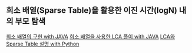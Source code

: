 ## 희소 배열(Sparse Table)을 활용한 이진 시간(logN) 내의 부모 탐색

[희소 배열의 구현 with JAVA](https://0bliviat3.tistory.com/79)
[희소 배열을 사용한 LCA 풀이 with JAVA](https://0bliviat3.tistory.com/80)
[LCA와 Sparse Table 설명 with Python](https://nayounsang1.tistory.com/7)
